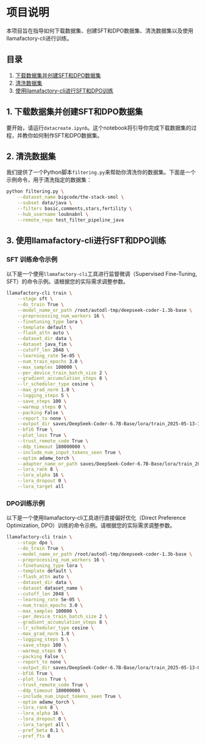 # 项目说明

本项目旨在指导如何下载数据集、创建SFT和DPO数据集、清洗数据集以及使用llamafactory-cli进行训练。

## 目录
1. [下载数据集并创建SFT和DPO数据集](#1-下载数据集并创建sft和dpo数据集)
2. [清洗数据集](#2-清洗数据集)
3. [使用llamafactory-cli进行SFT和DPO训练](#3-使用llamafactory-cli进行sft和dpo训练)

## 1. 下载数据集并创建SFT和DPO数据集

要开始，请运行`datacreate.ipynb`。这个notebook将引导你完成下载数据集的过程，并教你如何制作SFT和DPO数据集。

## 2. 清洗数据集

我们提供了一个Python脚本`filtering.py`来帮助你清洗你的数据集。下面是一个示例命令，用于清洗指定的数据集：

```bash
python filtering.py \
    --dataset_name bigcode/the-stack-smol \
    --subset data/java \
    --filters basic,comments,stars,fertility \
    --hub_username loubnabnl \
    --remote_repo test_filter_pipeline_java
```


## 3. 使用llamafactory-cli进行SFT和DPO训练

### SFT 训练命令示例

以下是一个使用`llamafactory-cli`工具进行监督微调（Supervised Fine-Tuning, SFT）的命令示例。请根据您的实际需求调整参数。

```bash
llamafactory-cli train \
    --stage sft \
    --do_train True \
    --model_name_or_path /root/autodl-tmp/deepseek-coder-1.3b-base \
    --preprocessing_num_workers 16 \
    --finetuning_type lora \
    --template default \
    --flash_attn auto \
    --dataset_dir data \
    --dataset java_fim \
    --cutoff_len 2048 \
    --learning_rate 5e-05 \
    --num_train_epochs 3.0 \
    --max_samples 100000 \
    --per_device_train_batch_size 2 \
    --gradient_accumulation_steps 8 \
    --lr_scheduler_type cosine \
    --max_grad_norm 1.0 \
    --logging_steps 5 \
    --save_steps 100 \
    --warmup_steps 0 \
    --packing False \
    --report_to none \
    --output_dir saves/DeepSeek-Coder-6.7B-Base/lora/train_2025-05-13-10-40-13 \
    --bf16 True \
    --plot_loss True \
    --trust_remote_code True \
    --ddp_timeout 180000000 \
    --include_num_input_tokens_seen True \
    --optim adamw_torch \
    --adapter_name_or_path saves/DeepSeek-Coder-6.7B-Base/lora/train_2025-05-12-09-33-32 \
    --lora_rank 8 \
    --lora_alpha 16 \
    --lora_dropout 0 \
    --lora_target all
```

### DPO训练示例

以下是一个使用llamafactory-cli工具进行直接偏好优化（Direct Preference Optimization, DPO）训练的命令示例。请根据您的实际需求调整参数。

```bash
llamafactory-cli train \
    --stage dpo \
    --do_train True \
    --model_name_or_path /root/autodl-tmp/deepseek-coder-1.3b-base \
    --preprocessing_num_workers 16 \
    --finetuning_type lora \
    --template default \
    --flash_attn auto \
    --dataset_dir data \
    --dataset dataset_name \
    --cutoff_len 2048 \
    --learning_rate 5e-05 \
    --num_train_epochs 3.0 \
    --max_samples 100000 \
    --per_device_train_batch_size 2 \
    --gradient_accumulation_steps 8 \
    --lr_scheduler_type cosine \
    --max_grad_norm 1.0 \
    --logging_steps 5 \
    --save_steps 100 \
    --warmup_steps 0 \
    --packing False \
    --report_to none \
    --output_dir saves/DeepSeek-Coder-6.7B-Base/lora/train_2025-05-13-09-48-03 \
    --bf16 True \
    --plot_loss True \
    --trust_remote_code True \
    --ddp_timeout 180000000 \
    --include_num_input_tokens_seen True \
    --optim adamw_torch \
    --lora_rank 8 \
    --lora_alpha 16 \
    --lora_dropout 0 \
    --lora_target all \
    --pref_beta 0.1 \
    --pref_ftx 0 
```
